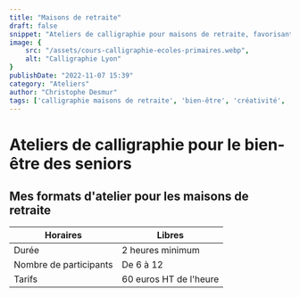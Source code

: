 ```yaml
---
title: "Maisons de retraite"
draft: false
snippet: "Ateliers de calligraphie pour maisons de retraite, favorisant bien-être et créativité."
image: {
    src: "/assets/cours-calligraphie-ecoles-primaires.webp",
    alt: "Calligraphie Lyon"
}
publishDate: "2022-11-07 15:39"
category: "Ateliers"
author: "Christophe Desmur"
tags: ['calligraphie maisons de retraite', 'bien-être', 'créativité', 'ateliers seniors', 'art thérapie', 'activité manuelle', 'expression artistique', 'cours de calligraphie', 'santé mentale', 'loisirs créatifs']
---
```


# Ateliers de calligraphie pour le bien-être des seniors

## Mes formats d'atelier pour les maisons de retraite

| Horaires               | Libres                 |
|------------------------|------------------------|
| Durée                  | 2 heures minimum       |
| Nombre de participants | De 6 à 12              |
| Tarifs                 | 60 euros HT de l'heure |
